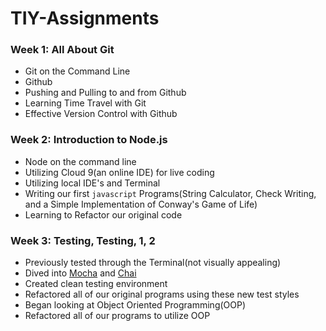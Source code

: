 TIY-Assignments
===============

### Week 1: All About Git 
  * Git on the Command Line
  * Github
  * Pushing and Pulling to and from Github
  * Learning Time Travel with Git
  * Effective Version Control with Github

### Week 2: Introduction to Node.js
  * Node on the command line
  * Utilizing Cloud 9(an online IDE) for live coding 
  * Utilizing local IDE's and Terminal
  * Writing our first `javascript` Programs(String Calculator, Check Writing, and a Simple Implementation of Conway's Game of Life)
  * Learning to Refactor our original code

### Week 3: Testing, Testing, 1, 2
  * Previously tested through the Terminal(not visually appealing)
  * Dived into [Mocha](http://visionmedia.github.io/mocha/) and [Chai](http://chaijs.com/)
  * Created clean testing environment 
  * Refactored all of our original programs using these new test styles
  * Began looking at Object Oriented Programming(OOP)
  * Refactored all of our programs to utilize OOP
